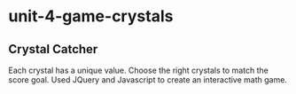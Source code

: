 # unit-4-game-crystals
## Crystal Catcher
Each crystal has a unique value. Choose the right crystals to match the score goal. 
Used JQuery and Javascript to create an interactive math game.
